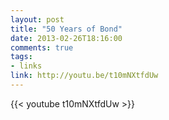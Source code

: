```yaml
---
layout: post
title: "50 Years of Bond"
date: 2013-02-26T18:16:00
comments: true
tags:
- links
link: http://youtu.be/t10mNXtfdUw 
---
```

{{< youtube t10mNXtfdUw >}}
